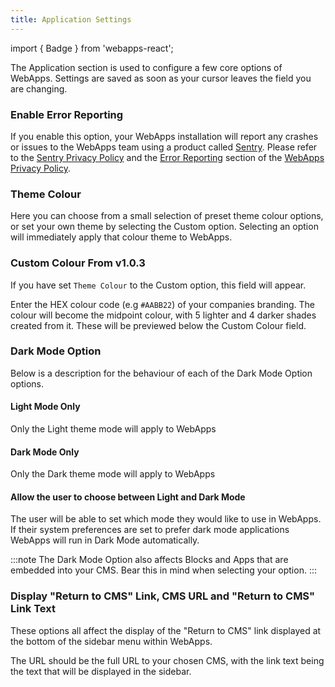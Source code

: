 ```yaml
---
title: Application Settings
---
```

import { Badge } from 'webapps-react';


The Application section is used to configure a few core options of WebApps.
Settings are saved as soon as your cursor leaves the field you are changing.

### Enable Error Reporting
If you enable this option, your WebApps installation will report any crashes or issues to the WebApps team using a product called [Sentry](https://sentry.io). Please refer to the [Sentry Privacy Policy](https://sentry.io/privacy/) and the [Error Reporting](#) section of the [WebApps Privacy Policy](#).

### Theme Colour
Here you can choose from a small selection of preset theme colour options, or set your own theme by selecting the Custom option. Selecting an option will immediately apply that colour theme to WebApps.

### Custom Colour <Badge color="indigo-500 dark:bg-indigo-600" pill>From v1.0.3</Badge>
If you have set `Theme Colour` to the Custom option, this field will appear.

Enter the HEX colour code (e.g `#AABB22`) of your companies branding. The colour will become the midpoint colour, with 5 lighter and 4 darker shades created from it. These will be previewed below the Custom Colour field.

### Dark Mode Option
Below is a description for the behaviour of each of the Dark Mode Option options.

#### Light Mode Only
Only the Light theme mode will apply to WebApps

#### Dark Mode Only
Only the Dark theme mode will apply to WebApps

#### Allow the user to choose between Light and Dark Mode
The user will be able to set which mode they would like to use in WebApps. If their system preferences are set to prefer dark mode applications WebApps will run in Dark Mode automatically.

:::note
The Dark Mode Option also affects Blocks and Apps that are embedded into your CMS. Bear this in mind when selecting your option.
:::

### Display "Return to CMS" Link, CMS URL and "Return to CMS" Link Text
These options all affect the display of the "Return to CMS" link displayed at the bottom of the sidebar menu within WebApps.

The URL should be the full URL to your chosen CMS, with the link text being the text that will be displayed in the sidebar.